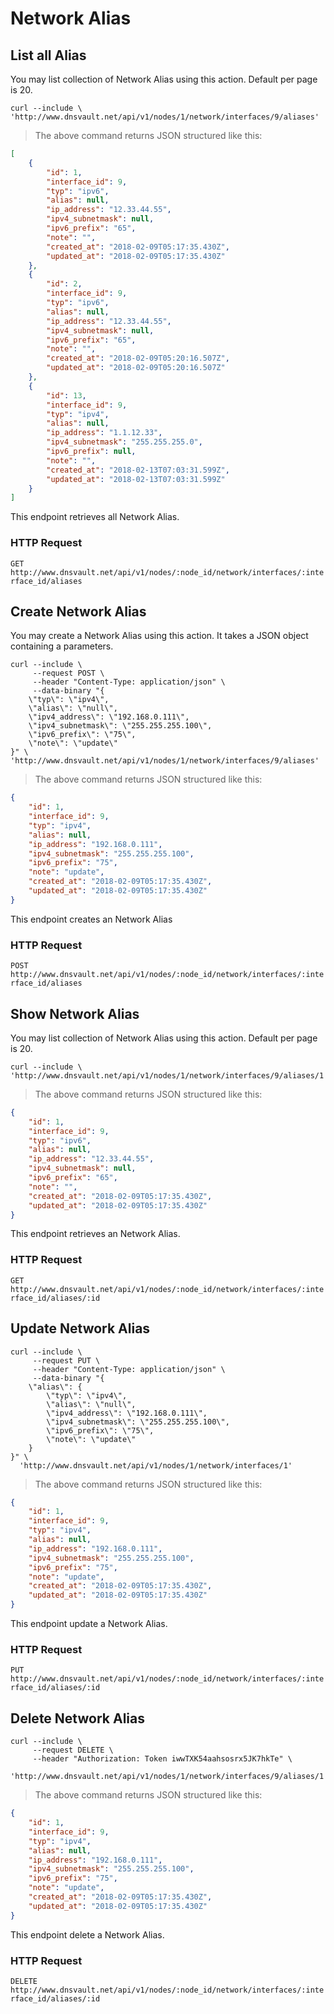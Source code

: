 # Network Alias

## List all Alias

You may list collection of Network Alias using this action. Default per page is 20.

```shell
curl --include \
'http://www.dnsvault.net/api/v1/nodes/1/network/interfaces/9/aliases'
```

> The above command returns JSON structured like this:

```json
[
    {
        "id": 1,
        "interface_id": 9,
        "typ": "ipv6",
        "alias": null,
        "ip_address": "12.33.44.55",
        "ipv4_subnetmask": null,
        "ipv6_prefix": "65",
        "note": "",
        "created_at": "2018-02-09T05:17:35.430Z",
        "updated_at": "2018-02-09T05:17:35.430Z"
    },
    {
        "id": 2,
        "interface_id": 9,
        "typ": "ipv6",
        "alias": null,
        "ip_address": "12.33.44.55",
        "ipv4_subnetmask": null,
        "ipv6_prefix": "65",
        "note": "",
        "created_at": "2018-02-09T05:20:16.507Z",
        "updated_at": "2018-02-09T05:20:16.507Z"
    },
    {
        "id": 13,
        "interface_id": 9,
        "typ": "ipv4",
        "alias": null,
        "ip_address": "1.1.12.33",
        "ipv4_subnetmask": "255.255.255.0",
        "ipv6_prefix": null,
        "note": "",
        "created_at": "2018-02-13T07:03:31.599Z",
        "updated_at": "2018-02-13T07:03:31.599Z"
    }
]
```

This endpoint retrieves all Network Alias.

### HTTP Request

`GET http://www.dnsvault.net/api/v1/nodes/:node_id/network/interfaces/:interface_id/aliases`

## Create Network Alias

You may create a Network Alias using this action. It takes a JSON object containing a parameters.

```shell
curl --include \
     --request POST \
     --header "Content-Type: application/json" \
     --data-binary "{
    \"typ\": \"ipv4\",
    \"alias\": \"null\",
    \"ipv4_address\": \"192.168.0.111\",
    \"ipv4_subnetmask\": \"255.255.255.100\",
    \"ipv6_prefix\": \"75\",
    \"note\": \"update\"
}" \
'http://www.dnsvault.net/api/v1/nodes/1/network/interfaces/9/aliases'
```

> The above command returns JSON structured like this:

```json
{
    "id": 1,
    "interface_id": 9,
    "typ": "ipv4",
    "alias": null,
    "ip_address": "192.168.0.111",
    "ipv4_subnetmask": "255.255.255.100",
    "ipv6_prefix": "75",
    "note": "update",
    "created_at": "2018-02-09T05:17:35.430Z",
    "updated_at": "2018-02-09T05:17:35.430Z"
}
```

This endpoint creates an Network Alias

### HTTP Request

`POST http://www.dnsvault.net/api/v1/nodes/:node_id/network/interfaces/:interface_id/aliases`

## Show Network Alias

You may list collection of Network Alias using this action. Default per page is 20.

```shell
curl --include \
'http://www.dnsvault.net/api/v1/nodes/1/network/interfaces/9/aliases/1'
```

> The above command returns JSON structured like this:

```json
{
    "id": 1,
    "interface_id": 9,
    "typ": "ipv6",
    "alias": null,
    "ip_address": "12.33.44.55",
    "ipv4_subnetmask": null,
    "ipv6_prefix": "65",
    "note": "",
    "created_at": "2018-02-09T05:17:35.430Z",
    "updated_at": "2018-02-09T05:17:35.430Z"
}
```

This endpoint retrieves an Network Alias.

### HTTP Request

`GET http://www.dnsvault.net/api/v1/nodes/:node_id/network/interfaces/:interface_id/aliases/:id`

## Update Network Alias

```shell
curl --include \
     --request PUT \
     --header "Content-Type: application/json" \
     --data-binary "{
    \"alias\": {
        \"typ\": \"ipv4\",
        \"alias\": \"null\",
        \"ipv4_address\": \"192.168.0.111\",
        \"ipv4_subnetmask\": \"255.255.255.100\",
        \"ipv6_prefix\": \"75\",
        \"note\": \"update\"
    }
}" \
  'http://www.dnsvault.net/api/v1/nodes/1/network/interfaces/1'
```


> The above command returns JSON structured like this:

```json
{
    "id": 1,
    "interface_id": 9,
    "typ": "ipv4",
    "alias": null,
    "ip_address": "192.168.0.111",
    "ipv4_subnetmask": "255.255.255.100",
    "ipv6_prefix": "75",
    "note": "update",
    "created_at": "2018-02-09T05:17:35.430Z",
    "updated_at": "2018-02-09T05:17:35.430Z"
}
```

This endpoint update a Network Alias.

### HTTP Request

`PUT http://www.dnsvault.net/api/v1/nodes/:node_id/network/interfaces/:interface_id/aliases/:id`

## Delete Network Alias

```shell
curl --include \
     --request DELETE \
     --header "Authorization: Token iwwTXK54aahsosrx5JK7hkTe" \
  'http://www.dnsvault.net/api/v1/nodes/1/network/interfaces/9/aliases/1'
```


> The above command returns JSON structured like this:

```json
{
    "id": 1,
    "interface_id": 9,
    "typ": "ipv4",
    "alias": null,
    "ip_address": "192.168.0.111",
    "ipv4_subnetmask": "255.255.255.100",
    "ipv6_prefix": "75",
    "note": "update",
    "created_at": "2018-02-09T05:17:35.430Z",
    "updated_at": "2018-02-09T05:17:35.430Z"
}
```

This endpoint delete a Network Alias.

### HTTP Request

`DELETE http://www.dnsvault.net/api/v1/nodes/:node_id/network/interfaces/:interface_id/aliases/:id`